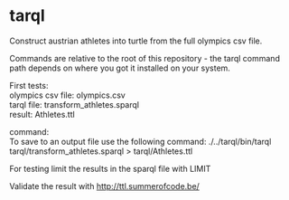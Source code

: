 # tarql

Construct austrian athletes into turtle from the full olympics csv file.

Commands are relative to the root of this repository - the tarql command path depends on where you got it installed on your system.

First tests:  
olympics csv file: olympics.csv  
tarql file: transform_athletes.sparql  
result: Athletes.ttl  

command:  
To save to an output file use the following command:
./../tarql/bin/tarql tarql/transform_athletes.sparql > tarql/Athletes.ttl  

For testing limit the results in the sparql file with LIMIT  

Validate the result with http://ttl.summerofcode.be/
